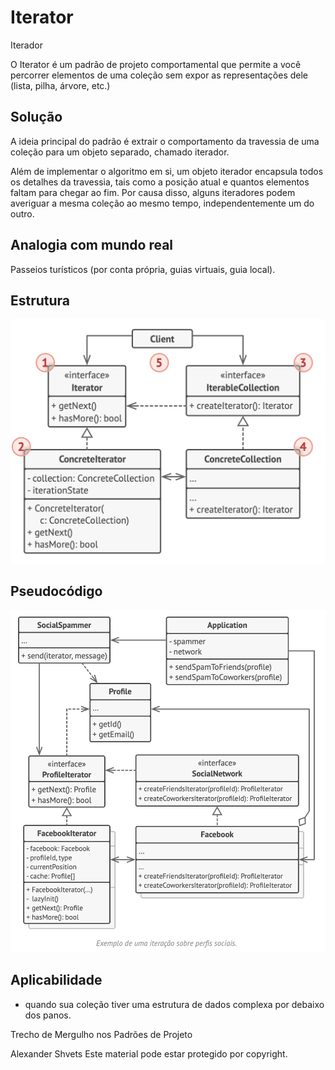 # Iterator
Iterador

O Iterator é um padrão de projeto comportamental que permite a você percorrer elementos de uma coleção sem expor as representações dele (lista, pilha, árvore, etc.)

## Solução
A ideia principal do padrão é extrair o comportamento da travessia de uma coleção para um objeto separado, chamado iterador.

Além de implementar o algoritmo em si, um objeto iterador encapsula todos os detalhes da travessia, tais como a posição atual e quantos elementos faltam para chegar ao fim. Por causa disso, alguns iteradores podem averiguar a mesma coleção ao mesmo tempo, independentemente um do outro.

## Analogia com mundo real
Passeios turísticos (por conta própria, guias virtuais, guia local).

## Estrutura
![](./estrutura.png)

## Pseudocódigo
![](./pseudocodigo.png)

## Aplicabilidade
- quando sua coleção tiver uma estrutura de dados complexa por debaixo dos panos.

Trecho de
Mergulho nos Padrões de Projeto

Alexander Shvets
Este material pode estar protegido por copyright.